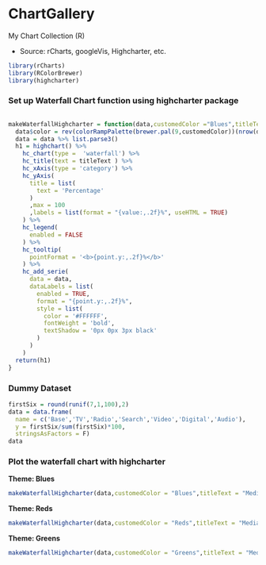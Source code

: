 # ChartGallery
My Chart Collection (R)
* Source: rCharts, googleVis, Highcharter, etc.

```r
library(rCharts)
library(RColorBrewer)
library(highcharter)
```
### Set up Waterfall Chart function using highcharter package
```r

makeWaterfallHighcharter = function(data,customedColor ="Blues",titleText = "Variable Importance"){
  data$color = rev(colorRampPalette(brewer.pal(9,customedColor))(nrow(data)+2)[-c(1,2)])
  data = data %>% list.parse3()
  h1 = highchart() %>%
    hc_chart(type =  'waterfall') %>%
    hc_title(text = titleText ) %>%
    hc_xAxis(type = 'category') %>%
    hc_yAxis(
      title = list(
        text = 'Percentage'
      )
      ,max = 100
      ,labels = list(format = "{value:,.2f}%", useHTML = TRUE)
    ) %>%
    hc_legend(
      enabled = FALSE
    ) %>%
    hc_tooltip(
      pointFormat = '<b>{point.y:,.2f}%</b>'
    ) %>%
    hc_add_serie(
      data = data,
      dataLabels = list(
        enabled = TRUE,
        format = "{point.y:,.2f}%",
        style = list(
          color = '#FFFFFF',
          fontWeight = 'bold',
          textShadow = '0px 0px 3px black'
        )
      )
    )
  return(h1)
}

```

### Dummy Dataset
```r
firstSix = round(runif(7,1,100),2)
data = data.frame(
  name = c('Base','TV','Radio','Search','Video','Digital','Audio'),
  y = firstSix/sum(firstSix)*100,
  stringsAsFactors = F)
data
```

### Plot the waterfall chart with highcharter
__Theme: Blues__
```r
makeWaterfallHighcharter(data,customedColor = "Blues",titleText = "Media Comtribution")
```
__Theme: Reds__
```r
makeWaterfallHighcharter(data,customedColor = "Reds",titleText = "Media Comtribution")
```
__Theme: Greens__
```r
makeWaterfallHighcharter(data,customedColor = "Greens",titleText = "Media Comtribution")
```
